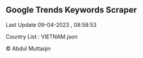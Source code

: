 

## Google Trends Keywords Scraper 
 
Last Update 09-04-2023 , 08:58:53

Country List :
VIETNAM.json



© Abdul Muttaqin 
